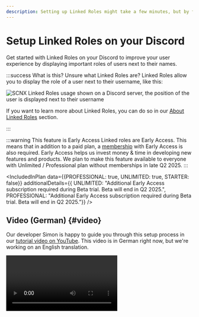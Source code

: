 ```yaml
---
description: Setting up Linked Roles might take a few minutes, but by following this guide, you can get started easily.
---
```


# Setup Linked Roles on your Discord

Get started with Linked Roles on your Discord to improve your user experience by displaying important roles of users
next to their names.

:::success What is this?
Unsure what Linked Roles are? Linked Roles allow you to display the role of a user next to their username, like this:

![SCNX Linked Roles usage shown on a Discord server, the position of the user is displayed next to their username](https://scnx.app/img/linked-roles-example.png)

If you want to learn more about Linked Roles, you can do so in our [About Linked Roles](./linked-roles/intro) section.

:::

:::warning This feature is Early Access
Linked roles are Early Access. This means that in addition to a paid plan,
a [membership](https://membership.scootkit.com) with Early Access is also required. Early Access helps us invest money &
time in developing new features and products. We plan to make this feature available to everyone with Unlimited /
Professional plan without memberships in late Q2 2025.
:::

<IncludedInPlan data={{PROFESSIONAL: true, UNLIMITED: true, STARTER: false}} additionalDetails={{
UNLIMITED: "Additional Early Access subscription required during Beta trial. Beta will end in Q2 2025.",
PROFESSIONAL: "Additional Early Access subscription required during Beta trial. Beta will end in Q2 2025."}} />

## Video (German) {#video}

Our developer Simon is happy to guide you through this setup process in
our [tutorial video on YouTube](https://www.youtube.com/watch?v=HR3yvTVpkOI). This video is in German right now, but
we're working on an English translation.

<Video url="https://www.youtube.com/watch?v=HR3yvTVpkOI" />

## 0. Pre-Flight-Checklist 🛫 {#step-0}

Before you can enable Linked Roles on your server, please ensure that

* you have [added your Server to SCNX](./setup).
* your server has the paid [Unlimited](./scnx/guilds/plans) (<PlanPrice plan="UNLIMITED" type="MONTHLY"/>)
  or [Professional](./scnx/guilds/plans) (<PlanPrice plan="PROFESSIONAL" type="MONTHLY"/>) plan, or consider using a
  free trial, if
  available for you.
* you are the owner of the server you want to enable this feature
  on ([why?](./scnx/guilds/trusted-admins#troubleshooting)) - if you are not the owner, please ask them to enable this
  feature for you and grant you access as a [Trusted Admin](./scnx/guilds/trusted-admins).
* you (or one of your trusted admins) have Early Access (purchasable with
  a [ScootKit Membership Level 2 or higher](https://membership.scootkit.com)) during the beta trial. After the beta
  trial ends (likely in Q2 2025), this requirement will be removed.
* you've got 5-10 minutes of time (our estimate is that this takes around six minutes to finish on a computer, on mobile
  it may take
  a bit longer) to finish this guide - don't stop in the middle; your progress won't be saved.

## 1. Time to get started {#step-1}

To get started with the setup, please open the [Linked Roles page](https://scnx.app/glink?page=linked-roles/enable) of
your server in the SCNX dashboard. There, click on "Start setup" to get started. You might be shown a video or a link to
this guide, but you can also click "Continue" there, since you are already here :wink:

## 2. Select credentials {#step-2}

Next, SCNX will prompt you to select which Discord credentials you want to use for Linked Roles. If you are using other
SCNX products, like [Modmail](./modmail/intro) or the [Custom Bot](./custom-bot/custom-commands), you can select them
from this list and [skip to step 3](#step-3). If you are not using any other product, please
follow [these instructions](#step-2-app).

![SCNX prompting user to select credential source](@site/docs/assets/linked-roles/setup/select-credentials.png)

### Creating a Discord bot application {#step-2-app}

If you are not using the credentials of another product, you'll need to create a new app in your Discord Developer
Dashboard.

To do so, visit the [Discord Developer Portal](https://discord.com/developers/applications). There, create a new
application by clicking on "New Application" on the upper-right side of your Developer Portal. A modal will open. Enter
the name of the application (you can change this later), read & accept
the [Discord Developer Terms of Service](https://discord.com/developers/docs/policies-and-agreements/terms-of-service)
and the [Discord Developer Policy](https://discord.com/developers/docs/policies-and-agreements/developer-policy) (these
policies also apply to your use of the Discord API as part of SCNX) and create your bot by confirming with "Create".

![This screenshot shows how to create a new application in the Discord Developer Portal](@site/docs/assets/setup/custom-bot-1.png)

Next, open the "Bot"-Settings in the navigation bar on the left-hand side.
There, you can configure the avatar and username.

The final step in the Developer Dashboard is to generate a token and copy it. To do so, open the "Bot" page of your
application
and click on "Reset token" (still on the Bot page) and confirm your request in the modal. You might get asked
to enter a 2FA-Code for your Discord-Account.

Once done, please **copy the token of your bot and enter it on SCNX**.

![This screenshot shows how to generate and copy the Bot Secret](@site/docs/assets/setup/custom-bot-3.png)

Once done, SCNX will check your token and synchronize data with Discord. Once done, you can continue
with [the next step](#step-3).

## 3. Save redirect URL {#step-3}

Once your credentials are checked and SCNX has synchronized some Linked-Role data with Discord, you'll need to open the
Oauth2 page of your Discord Developer Portal. The easiest way to do so is to click on the link that is visible on SCNX.
Alternatively, you can click on "Oauth2" tab in your developer dashboard.

![This screenshots shows how the user should click on "Open Oauth2 panel"](@site/docs/assets/linked-roles/setup/click-on-oauth2-page.png)

Once you've opened the Oauth2 page, you'll need to copy and paste the redirect URL from your SCNX Dashboard. Doing this
is easy: Simply click on the URL shown in SCNX (this will copy the URL to your clipboard). If you are wondering, the
redirect URL should look something like this:
`https://linked-roles.scnx.app/api/b4e5e89a-1c92-11f0-b688-03c2706e348f/callback` (the middle part might change based on
your server).

![This screenshots shows which value the user should copy from the dashboard](@site/docs/assets/linked-roles/setup/copy-redirect-url.png)

Go back to the "Oauth2"-Page
in your Discord Developer Portal. There, scroll to "Redirects", click on "Add another" and paste the URL you just copied
in the text field. Remember to save your changes!

![This screenshot shows where to paste the copied redirect URL](@site/docs/assets/linked-roles/setup/enter-redirect-url.webp)

## 4. Enter Client Secret {#step-4}

:::warning Confusion avoidance warning
There's a big difference between your **Bot Token** and **Client Secret**. Please double-check which value you are
entering to avoid issues later. For this step, you'll need the **Client Secret**, not the Bot Token.
:::

Once you've entered and saved the Redirect URL, please stay on the "Oauth2 page". Below "Client Information", generate
the Client secret, by clicking on "Reset Secret" below the "Client Secret" field. Discord might ask you to verify your
account by entering a 2FA code. Once this is done, you'll be able to copy the Client secret. Enter the copied value in your
SCNX Dashboard and click on "Create Linked-Roles" to finish setup.

![This screenshot shows how to copy the client secret](@site/docs/assets/linked-roles/setup/copy-client-secret.png)

## 5. Time to party 🎉 {#step-5}

:::info Don't worry
Your new Linked Role Bot won't stay online unless you use another SCNX product with the same credentials.
:::

Finally, finish setup by inviting the Linked Roles Bot to your server. Do so by clicking "Invite Linked-Roles-Bot" in
the dashboard. Once done, you can continue by creating your first Linked Role. To learn more about that, continue in
our [Role management documentation](./linked-roles/role-management#create-linked-scnx-role), where we explain how to
create your Linked Roles on SCNX and on Discord. You can also jump
to [the Linked Roles index page](/docs/linked-roles/overview) if you are looking for something else to continue with.

![This screenshot shows the success message after setup](@site/docs/assets/linked-roles/setup/success-party-time.png)
